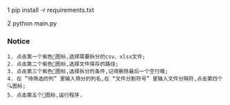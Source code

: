 1 pip install -r requirements.txt

2 python main.py

### Notice

```
1. 点击第一个紫色📂图标,选择需要拆分的csv、xlsx文件;
2. 点击第二个紫色🐖图标,选择文件保存的路径;
3. 点击第三个紫色📎图标,选择拆分的条件,记得删除最后一个空行哦;
4. 在 “待筛选的列” 里输入筛分的列名,在 “文件分割符号” 里输入文件分隔符,点击第四个🔍图标;
5. 点击第五个🏃图标,运行程序.
```
